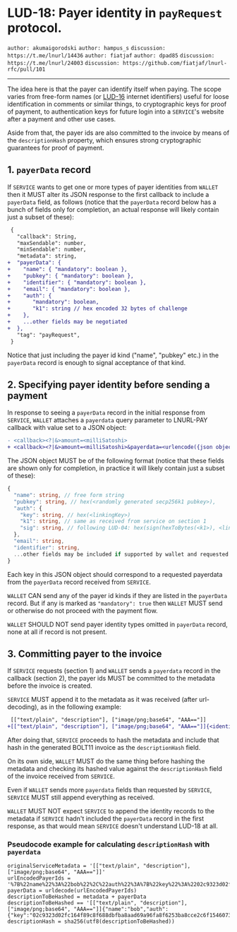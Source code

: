 LUD-18: Payer identity in `payRequest` protocol.
================================================

`author: akumaigorodski` `author: hampus_s` `discussion: https://t.me/lnurl/14436` `author: fiatjaf` `author: dpad85` `discussion: https://t.me/lnurl/24003` `discussion: https://github.com/fiatjaf/lnurl-rfc/pull/101`

---

The idea here is that the payer can identify itself when paying. The scope varies from free-form names (or [LUD-16](16.md) internet identifiers) useful for loose identification in comments or similar things, to cryptographic keys for proof of payment, to authentication keys for future login into a `SERVICE`'s website after a payment and other use cases.

Aside from that, the payer ids are also committed to the invoice by means of the `descriptionHash` property, which ensures strong cryptographic guarantees for proof of payment.

## 1. `payerData` record

If `SERVICE` wants to get one or more types of payer identities from `WALLET` then it MUST alter its JSON response to the first callback to include a `payerData` field, as follows (notice that the `payerData` record below has a bunch of fields only for completion, an actual response will likely contain just a subset of these):

```diff
 {
   "callback": String,
   "maxSendable": number,
   "minSendable": number,
   "metadata": string,
+  "payerData": {
+    "name": { "mandatory": boolean },
+    "pubkey": { "mandatory": boolean },
+    "identifier": { "mandatory": boolean },
+    "email": { "mandatory": boolean },
+    "auth": {
+       "mandatory": boolean,
+       "k1": string // hex encoded 32 bytes of challenge
+    },
+    ...other fields may be negotiated
+  },
   "tag": "payRequest",
 }
```

Notice that just including the payer id kind ("name", "pubkey" etc.) in the `payerData` record is enough to signal acceptance of that kind.

## 2. Specifying payer identity before sending a payment

In response to seeing a `payerData` record in the initial response from `SERVICE`, `WALLET` attaches a `payerdata` query parameter to LNURL-PAY callback with value set to a JSON object:

```diff
- <callback><?|&>amount=<milliSatoshi>
+ <callback><?|&>amount=<milliSatoshi>&payerdata=<urlencode({json object})>
```

The JSON object MUST be of the following format (notice that these fields are shown only for completion, in practice it will likely contain just a subset of these):

```Typescript
{
  "name": string, // free form string
  "pubkey": string, // hex(<randomly generated secp256k1 pubkey>),
  "auth": {
    "key": string, // hex(<linkingKey>)
    "k1": string, // same as received from service on section 1
    "sig": string, // following LUD-04: hex(sign(hexToBytes(<k1>), <linkingPrivKey>))
  },
  "email": string,
  "identifier": string,
  ...other fields may be included if supported by wallet and requested by service
}
```

Each key in this JSON object should correspond to a requested payerdata from the `payerData` record received from `SERVICE`.

`WALLET` CAN send any of the payer id kinds if they are listed in the `payerData` record. But if any is marked as `"mandatory": true` then `WALLET` MUST send or otherwise do not proceed with the payment flow.

`WALLET` SHOULD NOT send payer identity types omitted in `payerData` record, none at all if record is not present.

## 3. Committing payer to the invoice

If `SERVICE` requests (section 1) and `WALLET` sends a `payerdata` record in the callback (section 2), the payer ids MUST be committed to the metadata before the invoice is created.

`SERVICE` MUST append it to the metadata as it was received (after url-decoding), as in the following example:

```diff
 [["text/plain", "description"], ["image/png;base64", "AAA=="]]
+[["text/plain", "description"], ["image/png;base64", "AAA=="]]{<identity records>}
```

After doing that, `SERVICE` proceeds to hash the metadata and include that hash in the generated BOLT11 invoice as the `descriptionHash` field.

On its own side, `WALLET` MUST do the same thing before hashing the metadata and checking its hashed value against the `descriptionHash` field of the invoice received from `SERVICE`.

Even if `WALLET` sends more `payerdata` fields than requested by `SERVICE`, `SERVICE` MUST still append everything as received.

`WALLET` MUST NOT expect `SERVICE` to append the identity records to the metadata if `SERVICE` hadn't included the `payerData` record in the first response, as that would mean `SERVICE` doesn't understand LUD-18 at all.

### Pseudocode example for calculating `descriptionHash` with `payerdata`

```
originalServiceMetadata = '[["text/plain", "description"], ["image/png;base64", "AAA=="]]'
urlEncodedPayerIds = '%7B%22name%22%3A%22bob%22%2C%22auth%22%3A%7B%22key%22%3A%2202c9323d02fc164f89c8f688dbfba8aad69a96fa8f6253ba8cce2c6f1546073fa3%22%2C%22sig%22%3A%222afd21794e2a801d0d516584ceebe1a24ed8991dd5ec708259aeaee5c0d2d1437542b689ee5d39e619a01a257142d49c18a4af3088c46ce87e2d941a1bcc7210%22%7D%2C%22identifier%22%3A%22bob%40bob.com%22%2C%22pubkey%22%3A%2203ee58475055820fbfa52e356a8920f62f8316129c39369dbdde3e5d0198a9e315%22%7D'
payerData = urldecode(urlEncodedPayerIds)
descriptionToBeHashed = metadata + payerData
descriptionToBeHashed == '[["text/plain", "description"], ["image/png;base64", "AAA=="]]{"name":"bob","auth":{"key":"02c9323d02fc164f89c8f688dbfba8aad69a96fa8f6253ba8cce2c6f1546073fa3","sig":"2afd21794e2a801d0d516584ceebe1a24ed8991dd5ec708259aeaee5c0d2d1437542b689ee5d39e619a01a257142d49c18a4af3088c46ce87e2d941a1bcc7210"},"identifier":"bob@bob.com","pubkey":"03ee58475055820fbfa52e356a8920f62f8316129c39369dbdde3e5d0198a9e315"}'
descriptionHash = sha256(utf8(descriptionToBeHashed))
```
